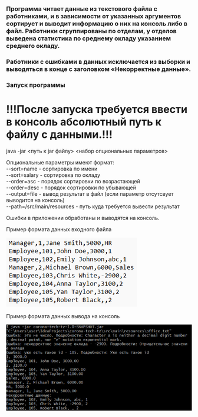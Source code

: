### Программа читает данные из текстового файла с работниками, и в зависимости от указанных аргументов сортирует и выводит информацию о них на консоль либо в файл. Работники сгруппированы по отделам, у отделов выведена статистика по среднему окладу указанием среднего окладу.  
### Работники с ошибками в данных исключается из выборки и выводяться в конце с заголовком «Некорректные данные».
### Запуск программы
# !!!После запуска требуется ввести в консоль абсолютный путь к файлу с данными.!!!
java -jar <путь к jar файлу> <набор опциональных параметров>

Опциональные параметры имеют формат:  
--sort=name - сортировка по имени  
--sort=salary - сортировка по окладу  
--order=asc - порядок сортировки по возрастающей  
--order=desc - порядок сортировки по убывающей  
--output=file - вывод результат в файл (если параметр отсутсвует выводится на консоль)  
--path=/src/main/resources - путь куда требуется вывести результат  

Ошибки в приложении обработаны и выводятся на консоль.  

Пример формата данных входного файла

![input](/input.png)

Пример формата данных вывода на консоль

![output](/output.png)
